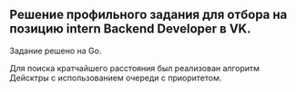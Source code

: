 ## Решение профильного задания для отбора на позицию intern Backend Developer в VK.

Задание решено на Go.

Для поиска кратчайшего расстояния был реализован алгоритм Дейсктры с использованием очереди с приоритетом.
